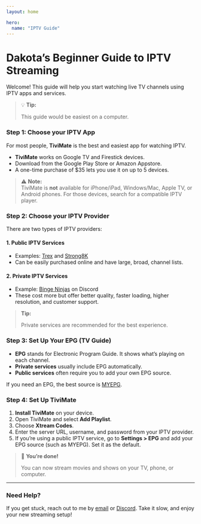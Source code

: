 ```yaml
---
layout: home

hero:
  name: "IPTV Guide"
---
```



# Dakota’s Beginner Guide to IPTV Streaming

Welcome! This guide will help you start watching live TV channels using IPTV apps and services.

> 💡 **Tip:**
>
> This guide would be easiest on a computer.

### Step 1: Choose your IPTV App

For most people, **TiviMate** is the best and easiest app for watching IPTV.

- **TiviMate** works on Google TV and Firestick devices.
- Download from the Google Play Store or Amazon Appstore.
- A one-time purchase of $35 lets you use it on up to 5 devices.

> ⚠️ **Note:**  
> TiviMate is **not** available for iPhone/iPad, Windows/Mac, Apple TV, or Android phones. For those devices, search for a compatible IPTV player.

### Step 2: Choose your IPTV Provider

There are two types of IPTV providers:

#### 1. Public IPTV Services
- Examples: [Trex](https://www.g2g.com/categories/trex-iptv-accounts) and [Strong8K](https://www.g2g.com/categories/strong-iptv-8k-accounts)
- Can be easily purchased online and have large, broad, channel lists.

#### 2. Private IPTV Services
- Example: [Binge Ninjas](http://discord.gg/jointhedojo) on Discord
- These cost more but offer better quality, faster loading, higher resolution, and customer support.

> **Tip:**
>
> Private services are recommended for the best experience.

### Step 3: Set Up Your EPG (TV Guide)

- **EPG** stands for Electronic Program Guide. It shows what’s playing on each channel.
- **Private services** usually include EPG automatically.
- **Public services** often require you to add your own EPG source.

If you need an EPG, the best source is [MYEPG](https://myepg.top/).

### Step 4: Set Up TiviMate

1. **Install TiviMate** on your device.
2. Open TiviMate and select **Add Playlist**.
3. Choose **Xtream Codes**.
4. Enter the server URL, username, and password from your IPTV provider.
5. If you’re using a public IPTV service, go to **Settings > EPG** and add your EPG source (such as MYEPG). Set it as the default.

> 🎉 **You’re done!**
>
> You can now stream movies and shows on your TV, phone, or computer.

---

### Need Help?

If you get stuck, reach out to me by [email](mailto:projectivy@ducky.mozmail.com?subject=Projectivy%20Launcher%20Settings&body=Hello!%20I'd%20like%20your%20Projectivy%20launcher%20settings%20file%20please.) or [Discord](https://discord.com/users/1319866328848400415).
Take it slow, and enjoy your new streaming setup!
